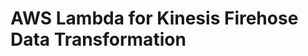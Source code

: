 AWS Lambda for Kinesis Firehose Data Transformation
==================================================

